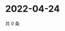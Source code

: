 # 2022-04-24

共 0 条

<!-- BEGIN WEIBO -->
<!-- 最后更新时间 Sun Apr 24 2022 19:13:18 GMT+0800 (China Standard Time) -->

<!-- END WEIBO -->
